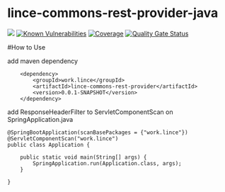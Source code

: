 # lince-commons-rest-provider-java

![](https://github.com/lince-open/lince-commons-rest-provider-java/workflows/Java%20CI/badge.svg)
[![Known Vulnerabilities](https://snyk.io/test/github/lince-open/lince-commons-rest-provider-java/badge.svg)](https://snyk.io/test/github/pedrozatta/lince-commons-rest-provider-java)
[![Coverage](https://sonarcloud.io/api/project_badges/measure?project=lince-open_lince-commons-rest-provider-java&metric=coverage)](https://sonarcloud.io/dashboard?id=lince-open_lince-commons-rest-provider-java)
[![Quality Gate Status](https://sonarcloud.io/api/project_badges/measure?project=lince-open_lince-commons-rest-provider-java&metric=alert_status)](https://sonarcloud.io/dashboard?id=lince-open_lince-commons-rest-provider-java)

#How to Use

add maven dependency

        <dependency>
            <groupId>work.lince</groupId>
            <artifactId>lince-commons-rest-provider</artifactId>
            <version>0.0.1-SNAPSHOT</version>
        </dependency>
        

add ResponseHeaderFilter to ServletComponentScan on SpringApplication.java 

    @SpringBootApplication(scanBasePackages = {"work.lince"})
    @ServletComponentScan("work.lince")
    public class Application {
    
        public static void main(String[] args) {
            SpringApplication.run(Application.class, args);
        }
    
    }
